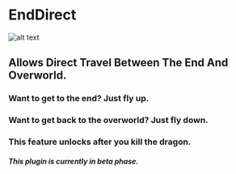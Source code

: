 # EndDirect

![alt text](https://i.postimg.cc/y8GMF2wX/ed-banner1.png)

## Allows Direct Travel Between The End And Overworld.

### Want to get to the end? Just fly up.

### Want to get back to the overworld? Just fly down.

### This feature unlocks after you kill the dragon.

##### This plugin is currently in beta phase.
